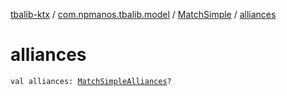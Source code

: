 [tbalib-ktx](../../index.md) / [com.npmanos.tbalib.model](../index.md) / [MatchSimple](index.md) / [alliances](./alliances.md)

# alliances

`val alliances: `[`MatchSimpleAlliances`](../-match-simple-alliances/index.md)`?`